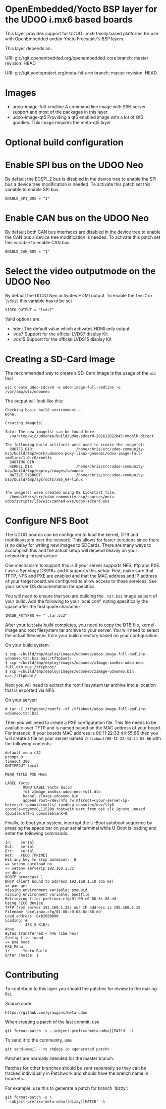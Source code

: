 OpenEmbedded/Yocto BSP layer for the UDOO i.mx6 based boards
===========================================================

This layer provides support for UDOO i.mx6 family based platforms for
use with OpenEmbedded and/or Yocto Freescale's BSP layers.

This layer depends on:

URI: git://git.openembedded.org/openembedded-core
branch: master
revision: HEAD

URI: git://git.yoctoproject.org/meta-fsl-arm
branch: master
revision: HEAD

Images
======

- udoo-image-full-cmdline
  A command line image with SSH server support and most of the packages in this layer
- udoo-image-qt5
  Providing a qt5 enabled image with a lot of Qt5 goodies. This image requires the meta-qt5 layer

Optional build configuration
============================

Enable SPI bus on the UDOO Neo
==============================
By default the ECSPI_2 bus is disabled in the device tree to enable the SPI bus a device tree modification is needed.
To activate this patch set this variable to enable SPI bus
```
ENABLE_SPI_BUS = "1"
```

Enable CAN bus on the UDOO Neo
===============================
By default both  CAN bus interfaces are disabled in the device tree to enable the CAN bus a device tree modification is needed. To activate this patch set this variable to enable CAN bus
```
ENABLE_CAN_BUS = "1"
```

Select the video outputmode on the UDOO Neo
===========================================
By default the UDOO Neo activates HDMI output. To enable the ``lvds7`` or ``lvds15`` this variable has to be set
```
VIDEO_OUTPUT = "lvds7"
```

Valid options are:
- hdmi
   The default value which activates HDMI only output
- lvds7
   Support for the official LVDS7 display Kit
- lvds15
   Support for the official LVDS15 display Kit

Creating a SD-Card image
========================

The recommended way to create a SD-Card image is the usage of the ``wic`` tool

```
wic create udoo-sdcard -e udoo-image-full-cmdline -o /var/tmp/wic/udooneo
```

The output will look like this:

```
Checking basic build environment...
Done.

Creating image(s)...

Info: The new image(s) can be found here:
  /var/tmp/wic/udooneo/build/udoo-sdcard-201611022045-mmcblk.direct

The following build artifacts were used to create the image(s):
  ROOTFS_DIR:                   /home/chris/src/udoo-community-bsp/build/tmp/work/udooneo-poky-linux-gnueabi/udoo-image-full-cmdline/1.0-r0/rootfs
  BOOTIMG_DIR:
  KERNEL_DIR:                   /home/chris/src/udoo-community-bsp/build/tmp/deploy/images/udooneo
  NATIVE_SYSROOT:               /home/chris/src/udoo-community-bsp/build/tmp/sysroots/x86_64-linux


The image(s) were created using OE kickstart file:
  /home/chris/src/udoo-community-bsp/sources/meta-udoo/scripts/lib/wic/canned-wks/udoo-sdcard.wks
```


Configure NFS Boot
==================

The UDOO boards can be configured to load the kernel, DTB and
rootfilesystem over the network.  This allows for faster iterations
since there is no delay for writing new images to SDCards.  There are
many ways to accomplish this and the actual setup will depend heavily
on your networking infrastructure.

One mechanism to support this is if your server supports NFS, tftp and
PXE.  I use a Synology DS916+ and it supports this setup.  First, make
sure that TFTP, NFS and PXE are enabled and that the MAC address and
IP address of your target board are configured to allow access to these
services.  See your server OS documentation for specifics.

You will need to ensure that you are building the ```.tar.bz2``` image
as part of your build.  Add the following to your local.conf, noting
specifically the space after the first quote character:

```
IMAGE_FSTYPES += " .tar.bz2"
```

After your ```bitbake``` build completes, you need to copy the DTB file,
kernel image and root filesystem tar archive to your server. You will need
to select the actual filenames from your build directory based on your configuration.

On your build system:

```
$ scp ~/build/tmp/deploy/images/udooneo/udoo-image-full-cmdline-udooneo.tar.bz2 nas:/tftpboot/
$ scp ~/build/tmp/deploy/images/udooneo/zImage-imx6sx-udoo-neo-full.dtb nas:/tftpboot/
$ scp ~/build/tmp/deploy/images/udooneo/zImage-udooneo.bin nas:/tftpboot/
```

Next you will need to extract the root filesystem tar archive into a location that
is exported via NFS.

On your server:

```
# tar -C /tftpboot/rootfs -xf /tftpboot/udoo-image-full-cmdline-udooneo.tar.bz2
```

Then you will need to create a PXE configuration file. This file needs to be available
over TFTP and is named based on the MAC address of your board.  For instance, if your
boards MAC address is 00:11:22:33:44:55:66 then you will create a file on your server
named ```/tftpboot/00-11-22-33-44-55-66``` with the following contents:

```
default menu.c32
prompt 0
timeout 300
ONTIMEOUT local

MENU TITLE PXE Menu

LABEL Yocto
        MENU LABEL Yocto Build
        fdt zImage-imx6sx-udoo-neo-full.dtb
        kernel zImage-udooneo.bin
        append root=/dev/nfs rw nfsroot=<your-server-ip-here>:/tftpboot/rootfs/ ip=dhcp console=/dev/tty0 console=ttymxc0,115200 rootwait uart_from_osc clk_ignore_unused cpuidle.off=1 consoleblank=0
```

Finally, to boot your system, interrupt the U-Boot autoboot sequence by
pressing the space bar on your serial terminal while U-Boot is loading
and enter the following commands:

```
In:    serial
Out:   serial
Err:   serial
Net:   FEC0 [PRIME]
Hit any key to stop autoboot:  0 
=> setenv autoload no
=> setenv serverip 192.168.1.32
=> dhcp
BOOTP broadcast 1
DHCP client bound to address 192.168.1.18 (65 ms)
=> pxe get
missing environment variable: pxeuuid
missing environment variable: bootfile
Retrieving file: pxelinux.cfg/01-00-c0-08-8c-88-dd
Using FEC0 device
TFTP from server 192.168.1.32; our IP address is 192.168.1.18
Filename 'pxelinux.cfg/01-00-c0-08-8c-88-dd'.
Load address: 0x82000000
Loading: #
         435.5 KiB/s
done
Bytes transferred = 446 (1be hex)
Config file found
=> pxe boot
PXE Menu
1:      Yocto Build
Enter choice: 1
```


Contributing
============

To contribute to this layer you should the patches for review to the
mailing list.


Source code:

    https://github.com/graugans/meta-udoo

When creating a patch of the last commit, use

    git format-patch -s --subject-prefix='meta-udoo][PATCH' -1

To send it to the community, use

    git send-email --to ch@ege.io <generated patch>

Patches are normally intended for the master branch.

Patches for other branches should be sent separately so they can be tracked
individually in Patchwork and should have the branch name in brackets.

For example, use this to generate a patch for branch 'dizzy':

    git format-patch -s \
	--subject-prefix='meta-udoo][dizzy][PATCH' -1
